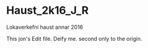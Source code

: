 # Haust_2k16_J_R
Lokaverkefni haust annar 2016


This jon's Edit file. Deify me. second only to the origin.
